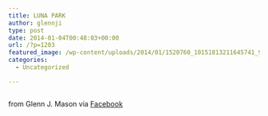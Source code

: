 ```yaml
---
title: LUNA PARK
author: glennji
type: post
date: 2014-01-04T00:48:03+00:00
url: /?p=1203
featured_image: /wp-content/uploads/2014/01/1520760_10151813211645741_964302910_n.jpg
categories:
  - Uncategorized

---
```

<div>
  <img style="max-width: 600px;" src="/wp-content/uploads/2014/01/1520760_10151813211645741_964302910_n.jpg" alt="" /></p> 
  
  <div>
    from Glenn J. Mason via <a href="https://www.facebook.com/photo.php?fbid=10151813211645741&set=a.10150907445480741.408542.551785740&type=1">Facebook</a>
  </div>
</div>
